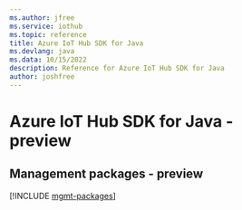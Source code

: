 ```yaml
---
ms.author: jfree
ms.service: iothub
ms.topic: reference
title: Azure IoT Hub SDK for Java
ms.devlang: java
ms.data: 10/15/2022
description: Reference for Azure IoT Hub SDK for Java
author: joshfree
---
```

# Azure IoT Hub SDK for Java - preview

## Management packages - preview
[!INCLUDE [mgmt-packages](iot-hub-mgmt-index.md)]